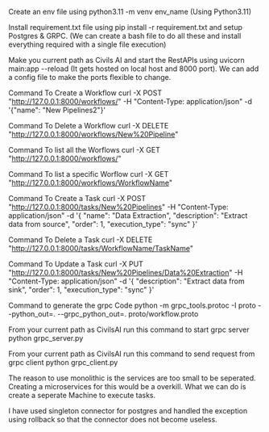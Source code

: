 Create an env file using python3.11 -m venv env_name (Using Python3.11)

Install requirement.txt file using pip install -r requirement.txt and setup Postgres & GRPC. (We can create a bash file to do all these and install everything required with a single file execution)

Make you current path as Civils AI and start the RestAPIs using uvicorn main:app --reload (It gets hosted on local host and 8000 port). We can add a config file to make the ports flexible to change.

Command To Create a Workflow curl -X POST "http://127.0.0.1:8000/workflows/" -H "Content-Type: application/json" -d '{"name": "New Pipelines2"}'

Command To Delete a Workflow curl -X DELETE "http://127.0.0.1:8000/workflows/New%20Pipeline"

Command To list all the Worflows curl -X GET "http://127.0.0.1:8000/workflows/"

Command To list a specific Worflow curl -X GET "http://127.0.0.1:8000/workflows/WorkflowName"

Command To Create a Task curl -X POST "http://127.0.0.1:8000/tasks/New%20Pipelines"      -H "Content-Type: application/json"      -d '{
       "name": "Data Extraction",
       "description": "Extract data from source",
       "order": 1,
       "execution_type": "sync"
     }'

Command To Delete a Task curl -X DELETE "http://127.0.0.1:8000/tasks/WorkflowName/TaskName"

Command To Update a Task curl -X PUT "http://127.0.0.1:8000/tasks/New%20Pipelines/Data%20Extraction"      -H "Content-Type: application/json"      -d '{
       "description": "Extract data from sink",
       "order": 1,
       "execution_type": "sync"
     }'


Command to generate the grpc Code python -m grpc_tools.protoc -I proto --python_out=. --grpc_python_out=. proto/workflow.proto

From your current path as CivilsAI run this command to start grpc server python grpc_server.py

From your current path as CivilsAI run this command to send request from grpc client python grpc_client.py

The reason to use monolithic is the services are too small to be seperated. Creating a microservices for this would be a overkill. What we can do is create a seperate Machine to execute tasks. 

I have used singleton connector for postgres and handled the exception using rollback so that the connector does not become useless.
